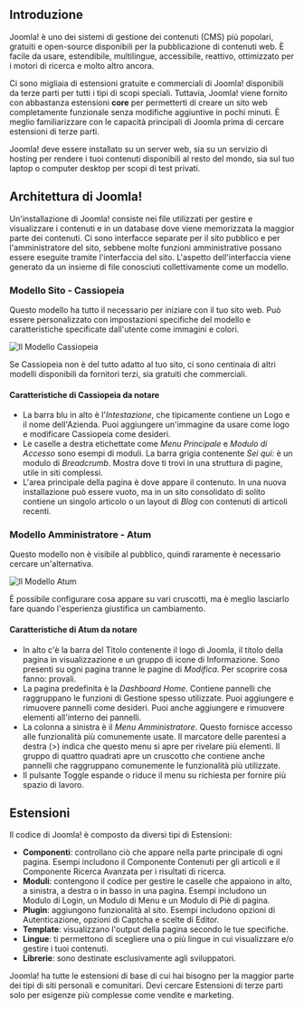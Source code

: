 <!-- Filename: J4.x:Introduction_to_Joomla! / Display title: Introduzione a Joomla!   -->

## Introduzione

Joomla! è uno dei sistemi di gestione dei contenuti (CMS) più popolari, gratuiti e open-source disponibili per la pubblicazione di contenuti web. È facile da usare, estendibile, multilingue, accessibile, reattivo, ottimizzato per i motori di ricerca e molto altro ancora.

Ci sono migliaia di estensioni gratuite e commerciali di Joomla! disponibili da terze parti per tutti i tipi di scopi speciali. Tuttavia, Joomla! viene fornito con abbastanza estensioni **core** per permetterti di creare un sito web completamente funzionale senza modifiche aggiuntive in pochi minuti. È meglio familiarizzare con le capacità principali di Joomla prima di cercare estensioni di terze parti.

Joomla! deve essere installato su un server web, sia su un servizio di hosting per rendere i tuoi contenuti disponibili al resto del mondo, sia sul tuo laptop o computer desktop per scopi di test privati.

## Architettura di Joomla!

Un'installazione di Joomla! consiste nei file utilizzati per gestire e visualizzare i contenuti e in un database dove viene memorizzata la maggior parte dei contenuti. Ci sono interfacce separate per il sito pubblico e per l'amministratore del sito, sebbene molte funzioni amministrative possano essere eseguite tramite l'interfaccia del sito. L'aspetto dell'interfaccia viene generato da un insieme di file conosciuti collettivamente come un modello.

### Modello Sito - Cassiopeia

Questo modello ha tutto il necessario per iniziare con il tuo sito web. Può essere personalizzato con impostazioni specifiche del modello e caratteristiche specificate dall'utente come immagini e colori.

![Il Modello Cassiopeia](../../../en/images/getting-started/introduction-to-joomla-cassiopeia.png "Il Modello Cassiopeia")

Se Cassiopeia non è del tutto adatto al tuo sito, ci sono centinaia di altri modelli disponibili da fornitori terzi, sia gratuiti che commerciali.

#### Caratteristiche di Cassiopeia da notare

- La barra blu in alto è l'*Intestazione*, che tipicamente contiene un Logo e il nome dell'Azienda. Puoi aggiungere un'immagine da usare come logo e modificare Cassiopeia come desideri.
- Le caselle a destra etichettate come *Menu Principale* e *Modulo di Accesso* sono esempi di moduli. La barra grigia contenente *Sei qui:* è un modulo di *Breadcrumb*. Mostra dove ti trovi in una struttura di pagine, utile in siti complessi.
- L'area principale della pagina è dove appare il contenuto. In una nuova installazione può essere vuoto, ma in un sito consolidato di solito contiene un singolo articolo o un layout di *Blog* con contenuti di articoli recenti.

### Modello Amministratore - Atum

Questo modello non è visibile al pubblico, quindi raramente è necessario cercare un'alternativa.

![Il Modello Atum](../../../en/images/getting-started/introduction-to-joomla-atum.png "Il Modello Atum")

È possibile configurare cosa appare su vari cruscotti, ma è meglio lasciarlo fare quando l'esperienza giustifica un cambiamento.

#### Caratteristiche di Atum da notare

- In alto c'è la barra del Titolo contenente il logo di Joomla, il titolo della pagina in visualizzazione e un gruppo di icone di Informazione. Sono presenti su ogni pagina tranne le pagine di *Modifica*. Per scoprire cosa fanno: provali.
- La pagina predefinita è la *Dashboard Home*. Contiene pannelli che raggruppano le funzioni di Gestione spesso utilizzate. Puoi aggiungere e rimuovere pannelli come desideri. Puoi anche aggiungere e rimuovere elementi all'interno dei pannelli.
- La colonna a sinistra è il *Menu Amministratore*. Questo fornisce accesso alle funzionalità più comunemente usate. Il marcatore delle parentesi a destra (\>) indica che questo menu si apre per rivelare più elementi. Il gruppo di quattro quadrati apre un cruscotto che contiene anche pannelli che raggruppano comunemente le funzionalità più utilizzate.
- Il pulsante Toggle espande o riduce il menu su richiesta per fornire più spazio di lavoro.

## Estensioni

Il codice di Joomla! è composto da diversi tipi di Estensioni:

- **Componenti**: controllano ciò che appare nella parte principale di ogni pagina.
  Esempi includono il Componente Contenuti per gli articoli e il Componente Ricerca Avanzata per i risultati di ricerca.
- **Moduli**: contengono il codice per gestire le caselle che appaiono in alto,
  a sinistra, a destra o in basso in una pagina. Esempi includono un Modulo di Login, un
  Modulo di Menu e un Modulo di Piè di pagina.
- **Plugin**: aggiungono funzionalità al sito. Esempi includono
  opzioni di Autenticazione, opzioni di Captcha e scelte di Editor.
- **Template**: visualizzano l'output della pagina secondo le tue specifiche.
- **Lingue**: ti permettono di scegliere una o più lingue in cui
  visualizzare e/o gestire i tuoi contenuti.
- **Librerie**: sono destinate esclusivamente agli sviluppatori.

Joomla! ha tutte le estensioni di base di cui hai bisogno per la maggior parte dei tipi di siti personali
e comunitari. Devi cercare Estensioni di terze parti solo per esigenze più complesse come vendite e marketing.

